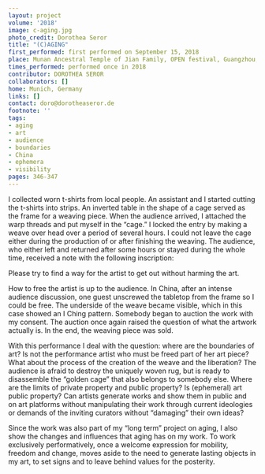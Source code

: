 ```yaml
---
layout: project
volume: '2018'
image: c-aging.jpg
photo_credit: Dorothea Seror
title: "(C)AGING"
first_performed: first performed on September 15, 2018
place: Munan Ancestral Temple of Jian Family, OPEN festival, Guangzhou, China
times_performed: performed once in 2018
contributor: DOROTHEA SEROR
collaborators: []
home: Munich, Germany
links: []
contact: doro@dorotheaseror.de
footnote: ''
tags:
- aging
- art
- audience
- boundaries
- China
- ephemera
- visibility
pages: 346-347
---
```




I collected worn t-shirts from local people. An assistant and I started cutting the t-shirts into strips. An inverted table in the shape of a cage served as the frame for a weaving piece. When the audience arrived, I attached the warp threads and put myself in the “cage.” I locked the entry by making a weave over head over a period of several hours. I could not leave the cage either during the production of or after finishing the weaving. The audience, who either left and returned after some hours or stayed during the whole time, received a note with the following inscription:

Please try to find a way for the artist to get out without harming the art.

How to free the artist is up to the audience. In China, after an intense audience discussion, one guest unscrewed the tabletop from the frame so I could be free. The underside of the weave became visible, which in this case showed an I Ching pattern. Somebody began to auction the work with my consent. The auction once again raised the question of what the artwork actually is. In the end, the weaving piece was sold.

With this performance I deal with the question: where are the boundaries of art? Is not the performance artist who must be freed part of her art piece? What about the process of the creation of the weave and the liberation? The audience is afraid to destroy the uniquely woven rug, but is ready to disassemble the “golden cage” that also belongs to somebody else. Where are the limits of private property and public property? Is (ephemeral) art public property? Can artists generate works and show them in public and on art platforms without manipulating their work through current ideologies or demands of the inviting curators without “damaging” their own ideas?

Since the work was also part of my “long term” project on aging, I also show the changes and influences that aging has on my work. To work exclusively performatively, once a welcome expression for mobility, freedom and change, moves aside to the need to generate lasting objects in my art, to set signs and to leave behind values for the posterity.

